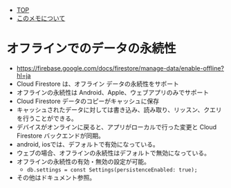 - [TOP](./README.md)
- [このメモについて](../README.md)


# オフラインでのデータの永続性
* https://firebase.google.com/docs/firestore/manage-data/enable-offline?hl=ja
* Cloud Firestore は、オフライン データの永続性をサポート
* オフラインの永続性は Android、Apple、ウェブアプリのみでサポート
* Cloud Firestore データのコピーがキャッシュに保存
* キャッシュされたデータに対しては書き込み、読み取り、リッスン、クエリを行うことができる。
* デバイスがオンラインに戻ると、アプリがローカルで行った変更と Cloud Firestore バックエンドが同期。
* android, iosでは、デフォルトで有効になっている。
* ウェブの場合、オフラインの永続性はデフォルトで無効になっている。
* オフラインの永続性の有効・無効の設定が可能。
    * `db.settings = const Settings(persistenceEnabled: true);`
* その他はドキュメント参照。
